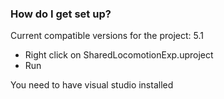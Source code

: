 ### How do I get set up? ###

Current compatible versions for the project: 5.1

* Right click on SharedLocomotionExp.uproject
* Run

You need to have visual studio installed
